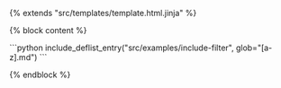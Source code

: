 {% extends "src/templates/template.html.jinja" %}

{% block content %}
<dl>
```python
include_deflist_entry("src/examples/include-filter", glob="[a-z].md")
```
</dl>
{% endblock %}
